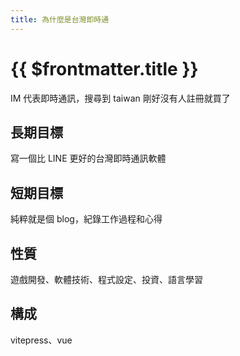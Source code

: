 ```yaml
---
title: 為什麼是台灣即時通
---
```


# {{ $frontmatter.title }}

IM 代表即時通訊，搜尋到 taiwan 剛好沒有人註冊就買了

## 長期目標

寫一個比 LINE 更好的台灣即時通訊軟體

## 短期目標

純粹就是個 blog，紀錄工作過程和心得

## 性質

遊戲開發、軟體技術、程式設定、投資、語言學習

## 構成

vitepress、vue
